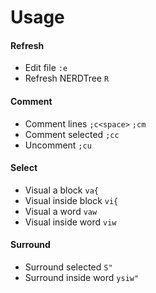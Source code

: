# Usage

#### Refresh
* Edit file `:e`
* Refresh NERDTree `R`

#### Comment
* Comment lines `;c<space>` `;cm`
* Comment selected `;cc`
* Uncomment `;cu`

#### Select
* Visual a block `va{`
* Visual inside block `vi{`
* Visual a word `vaw`
* Visual inside word `viw`

#### Surround
* Surround selected `S"`
* Surround inside word `ysiw"`
